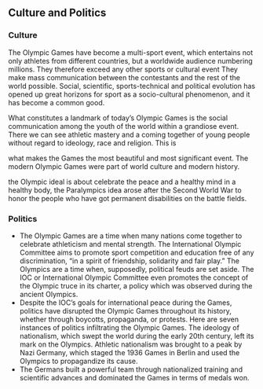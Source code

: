## Culture and Politics
### Culture
The Olympic Games have become a multi-sport event, which entertains not only athletes from different countries, but a worldwide audience numbering millions. They therefore exceed any other sports or cultural event They make mass communication between the contestants and the rest of the world possible. Social, scientific, sports-technical and political evolution has opened up great horizons for sport as a socio-cultural phenomenon, and it has become a common good.

What constitutes a landmark of today’s Olympic Games is the social communication among the youth of the world within a grandiose event. There we can see athletic mastery and a coming together of young people without regard to ideology, race and religion. This is

what makes the Games the most beautiful and most significant event. The modern Olympic Games were part of world culture and modern history.

the Olympic ideal is about celebrate the peace and a healthy mind in a healthy body, the Paralympics idea arose after the Second World War to honor the people who have got permanent disabilities on the battle fields.

### Politics
- The Olympic Games are a time when many nations come together to celebrate athleticism and mental strength. The International Olympic Committee aims to promote sport competition and education free of any discrimination, “in a spirit of friendship, solidarity and fair play.” The Olympics are a time when, supposedly, political feuds are set aside. The IOC or International Olympic Committee even promotes the concept of the Olympic truce in its charter, a policy which was observed during the ancient Olympics.
- Despite the IOC’s goals for international peace during the Games, politics have disrupted the Olympic Games throughout its history, whether through boycotts, propaganda, or protests. Here are seven instances of politics infiltrating the Olympic Games. The ideology of nationalism, which swept the world during the early 20th century, left its mark on the Olympics. Athletic nationalism was brought to a peak by Nazi Germany, which staged the 1936 Games in Berlin and used the Olympics to propagandize its cause.
- The Germans built a powerful team through nationalized training and scientific advances and dominated the Games in terms of medals won.